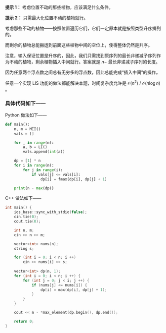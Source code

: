 **提示 1：** 考虑位置不动的那些植物，应该满足什么条件。

**提示 2：** 只需最大化位置不动的植物就行。

考虑那些不动的植物——按照位置遍历它们，它们一定原本就是按照类型升序排列的。

而剩余的植物总能搬运到前面这些植物中间的空位上，使得整体仍然是升序。

注意，输入保证位置是升序的，因此，我们只需找到原序列的最长非递减子序列作为不动的植物，剩余植物插入中间就行。答案就是 $n-$ 最长非递减子序列的长度。

因为任意两个浮点数之间总有无穷多的浮点数，因此总能完成“插入中间”的操作。

任意一个实现 LIS 功能的做法都能解决本题，时间复杂度允许是 $\mathcal{O}(n^2)$ / $\mathcal{O}(n\log n)$ 。

### 具体代码如下——

Python 做法如下——

```Python []
def main():
    n, m = MII()
    vals = []

    for _ in range(n):
        a, b = LI()
        vals.append(int(a))

    dp = [1] * n
    for i in range(n):
        for j in range(i):
            if vals[j] <= vals[i]:
                dp[i] = fmax(dp[i], dp[j] + 1)

    print(n - max(dp))
```

C++ 做法如下——

```cpp []
int main() {
    ios_base::sync_with_stdio(false);
    cin.tie(0);
    cout.tie(0);

    int n, m;
    cin >> n >> m;

    vector<int> nums(n);
    string s;

    for (int i = 0; i < n; i ++)
        cin >> nums[i] >> s;
    
    vector<int> dp(n, 1);
    for (int i = 0; i < n; i ++) {
        for (int j = 0; j < i; j ++) {
            if (nums[j] <= nums[i]) {
                dp[i] = max(dp[i], dp[j] + 1);
            }
        }
    }

    cout << n - *max_element(dp.begin(), dp.end());

    return 0;
}
```
